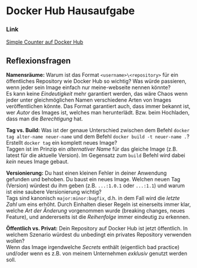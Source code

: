 # Docker Hub Hausaufgabe
### Link
[Simple Counter auf Docker Hub](https://hub.docker.com/repository/docker/dergreed/simple-counter)
## Reflexionsfragen
**Namensräume:** Warum ist das Format `<username>\<repository>` für ein öffentliches Repository wie Docker Hub so wichtig? Was würde passieren, wenn jeder sein Image einfach nur meine-webseite nennen könnte?  
Es kann keine *Eindeutigkeit* mehr garantiert werden, das wäre Chaos wenn jeder unter gleichmöglichen Namen verschiedene Arten von Images veröffentlichen könnte. Das Format garantiert auch, dass immer bekannt ist, wer *Autor* des Images ist, welches man herunterlädt. Bzw. beim Hochladen, dass man die *Berechtigung* hat.

**Tag vs. Build:** Was ist der genaue Unterschied zwischen dem Befehl `docker tag alter-name neuer-name` und dem Befehl `docker build -t neuer-name .`? Erstellt `docker tag` ein komplett neues Image?  
Taggen ist im Prinzip ein *alternativer Name* für das gleiche Image (z.B. latest für die aktuelle Version). Im Gegensatz zum `build` Befehl wird dabei *kein* neues Image gebaut.

**Versionierung:** Du hast einen kleinen Fehler in deiner Anwendung gefunden und behoben. Du baust ein neues Image. Welchen neuen Tag (Version) würdest du ihm geben (z.B. `...:1.0.1` oder `...:1.1`) und warum ist eine saubere Versionierung wichtig?  
Tags sind kanonisch `major:minor:bugfix`, d.h. in dem Fall wird die *letzte Zahl* um eins erhöht. Durch Einhalten dieser Regeln ist einerseits immer klar, welche *Art der Änderung* vorgenommen wurde (breaking changes, neues Feature), und andererseits ist die *Reihenfolge* immer eindeutig zu erkennen.

**Öffentlich vs. Privat:** Dein Repository auf Docker Hub ist jetzt öffentlich. In welchem Szenario würdest du unbedingt ein privates Repository verwenden wollen?  
Wenn das Image irgendwelche *Secrets* enthält (eigentlich bad practice) und/oder wenn es z.B. von meinem Unternehmen *exklusiv* genutzt werden soll.